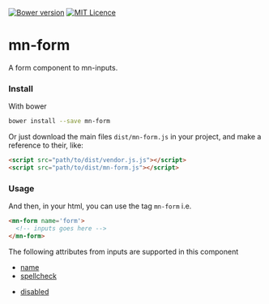 [![Bower version](https://badge.fury.io/bo/mn-form.svg)](https://badge.fury.io/bo/mn-form)
[![MIT Licence](https://badges.frapsoft.com/os/mit/mit.svg?v=103)](https://opensource.org/licenses/mit-license.php)   


# mn-form

A form component to mn-inputs.

<!-- See the [demo](http://codepen.io/darlanmendonca/full/akgXQq) -->

<!-- [![preview demo](https://raw.githubusercontent.com/minimalist-components/mn-form/master/sources/example/mn-form.gif)](http://codepen.io/darlanmendonca/full/akgXQq) -->

### Install

With bower

```sh
bower install --save mn-form
```

Or just download the main files ```dist/mn-form.js``` in your project, and make a reference to their, like:

```html
<script src="path/to/dist/vendor.js.js"></script>
<script src="path/to/dist/mn-form.js"></script>
```

### Usage

And then, in your html, you can use the tag ```mn-form``` i.e.

```html
<mn-form name='form'>
  <!-- inputs goes here -->
</mn-form>
```

The following attributes from inputs are supported in this component

- [name](http://www.w3schools.com/tags/att_input_name.asp)
- [spellcheck](http://www.w3schools.com/tags/att_global_spellcheck.asp)
<!-- - [readonly](http://www.w3schools.com/tags/att_input_readonly.asp) -->
<!-- - [required](http://www.w3schools.com/tags/att_input_required.asp) -->
- [disabled](http://www.w3schools.com/tags/att_input_disabled.asp)
<!-- - [autocapitalize](https://developers.google.com/web/updates/2015/04/autocapitalize) -->
